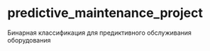 # predictive_maintenance_project
Бинарная классификация для предиктивного обслуживания оборудования

